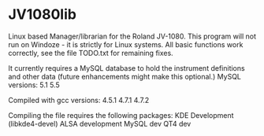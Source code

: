 JV1080lib
=========

Linux based Manager/librarian for the Roland JV-1080.
This program will not run on Windoze - it is strictly for Linux systems.
All basic functions work correctly, see the file TODO.txt for remaining fixes.

It currently requires a MySQL database to hold the instrument definitions and other data (future enhancements might make this optional.)
MySQL versions:
5.1 
5.5 

Compiled with gcc versions: 
4.5.1 
4.7.1 
4.7.2 

Compiling the file requires the following packages:
KDE Development (libkde4-devel)
ALSA development 
MySQL dev 
QT4 dev 

